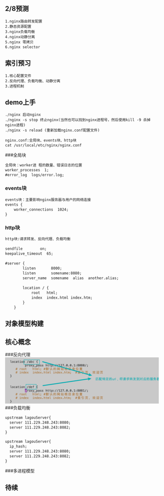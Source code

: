 ## 2/8预测      

```
1.nginx路由转发配置
2.静态资源配置
3.nginx负载均衡
4.nginx动静分离
5.nginx 零拷贝
6.nginx selector
```
## 索引预习
```
1.核心配置文件
2.反向代理、负载均衡、动静分离
3.进程机制
```
## demo上手

```
./nginx 启动nginx
./nginx -s stop 终止nginx(当然也可以找到nginx进程号，然后使用kill -9 杀掉nginx进程) 
./nginx -s reload (重新加载nginx.conf配置文件)

nginx.conf:全局块、events块、http块
cat /usr/local/etc/nginx/nginx.conf
```
###全局块
```
全局块：worker进 程的数量、错误日志的位置
worker_processes  1;
#error_log  logs/error.log;
```

### events块
```
events块：主要影响nginx服务器与用户的网络连接
events {
    worker_connections  1024;
}
```
### http块
```
http块:请求转发、反向代理、负载均衡

sendfile        on;
keepalive_timeout  65;

#server {
        listen       8000;
        listen       somename:8080;
        server_name  somename  alias  another.alias;

        location / {
            root   html;
            index  index.html index.htm;
        }
    }
```

## 对象模型构建

## 核心概念

###反向代理
![](.nginx问题清单_images/反向代理.png)
###负载均衡
```
upstream lagouServer{
  server 111.229.248.243:8080;
  server 111.229.248.243:8082;
}
```
```
upstream lagouServer{
  ip_hash;
  server 111.229.248.243:8080;
  server 111.229.248.243:8082;
}
```

###多进程模型


## 待续
